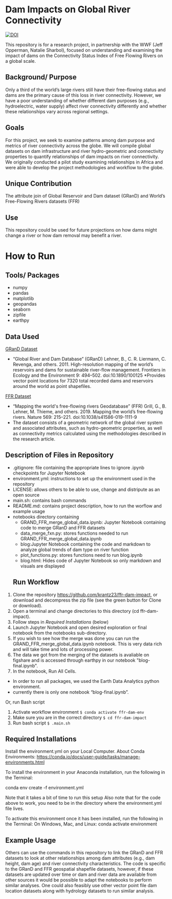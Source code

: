# Dam Impacts on Global River Connectivity
[![DOI](https://zenodo.org/badge/368339473.svg)](https://zenodo.org/badge/latestdoi/368339473)

This repository is for a research project, in partnership with the WWF (Jeff Opperman, Natalie Sharbol), focused on understanding and examining the impact of dams on the Connectivity Status Index of Free Flowing Rivers on a global scale. 
## Background/ Purpose
Only a third of the world’s large rivers still have their free-flowing status and dams are the primary cause of this loss in river connectivity. However, we have a poor understanding of whether different dam purposes (e.g., hydroelectric, water supply) affect river connectivity differently and whether these relationships vary across regional settings. 
## Goals
For this project, we seek to examine patterns among dam purpose and metrics of river connectivity across the globe. We will compile global datasets on dam infrastructure and river hydro-geometric and connectivity properties to quantify relationships of dam impacts on river connectivity.  We originally conducted a pilot study examining relationships in Africa and were able to develop the project methodologies and workflow to the globe.  
## Unique Contribution
The attribute join of Global Reservoir and Dam dataset (GRanD) and World’s Free-Flowing Rivers datasets (FFR)
## Use
This repository could be used for future projections on how dams might change a river or how dam removal may benefit a river. 
# How to Run
## Tools/ Packages
* numpy
* pandas
* matplotlib
* geopandas
* seaborn
* zipfile
* earthpy
## Data Used
<a href="http://globaldamwatch.org/grand/" target="_blank">GRanD Dataset</a>
* “Global River and Dam Database” (GRanD) Lehner, B., C. R. Liermann, C. Revenga, and others. 2011. High-resolution mapping of the world’s reservoirs and dams for sustainable river-flow management. Frontiers in Ecology and the Environment 9: 494–502. doi:10.1890/100125
*Provides vector point locations for  7320 total recorded dams and reservoirs around the world as point shapefiles.

<a href="https://doi.org/10.6084/m9.figshare.7688801" target="_blank">FFR Dataset</a>
* “Mapping the world's free-flowing rivers Geodatabase” (FFR) Grill, G., B. Lehner, M. Thieme, and others. 2019. Mapping the world’s free-flowing rivers. Nature 569: 215–221. doi:10.1038/s41586-019-1111-9
* The dataset consists of a geometric network of the global river system and associated attributes, such as hydro-geometric properties, as well as connectivity metrics calculated using the methodologies described in the research article.
## Description of Files in Repository
* .gitignore: file containing the appropriate lines to ignore .ipynb checkpoints for Jupyter Notebook
* environment.yml: instructions to set up the environment used in the repository
* LICENSE: allows others to be able to use, change and distripute as an open source
* main.sh: contains bash commands
* README.md: contains project description, how to run the worflow and example usage
* notebooks directory containing
    * GRAND_FFR_merge_global_data.ipynb: Jupyter Notebook containing code to merge GRanD and FFR datasets
    * data_merge_fxn.py: stores functions needed to run GRAND_FFR_merge_global_data.ipynb
    * blog:Jupyter Notebook containing the code and markdown to analyze global trends of dam type on river function 
    * plot_functions.py: stores functions need to run blog.ipynb
    * blog.html: Hides code of Jupyter Notebook so only markdown and visuals are displayed
    ## Run Workflow
1. Clone the repository https://github.com/krantz23/ffr-dam-impact, or download and decompress the zip file (see the green button for Clone or download).
2. Open a terminal and change directories to this directory (cd ffr-dam-impact).
3. Follow steps in *Required Installations* (below)
3. Launch Jupyter Notebook and open desired exploration or final notebook from the notebooks sub-directory.
4. If you wish to see how the merge was done you can run the GRAND_FFR_merge_global_data.ipynb notebook. This is very data rich and will take time and lots of processing power.
5. The data we got from the merging of the datasets is avaliable on figshare and is accessed through earthpy in our notebook "blog-final.ipynb".
6. In the notebook, Run All Cells.

* In order to run all packages, we used the Earth Data Analytics python environment.
* currently there is only one notebook “blog-final.ipynb”.

Or, run Bash script
1. Activate workflow environment
`$ conda activate ffr-dam-env`
2. Make sure you are in the correct directory
`$ cd ffr-dam-impact`
3. Run bash script
`$ .main.sh`

## Required Installations
Install the environment.yml on your Local Computer.
About Conda Environments: https://conda.io/docs/user-guide/tasks/manage-environments.html

To install the environment in your Anaconda installation, run the following in the Terminal:

conda env create -f environment.yml

Note that it takes a bit of time to run this setup Also note that for the code above to work, you need to be in the directory where the environment.yml file lives.

To activate this environment once it has been installed, run the following in the Terminal: On Windows, Mac, and Linux: conda activate environment
## Example Usage
Others can use the commands in this repository to link the GRanD and FFR datasets to look at other relationships among dam attributes (e.g., dam height, dam age) and river connectivity characteristics. The code is specific to the GRanD and FFR geospatial shapefile datasets, however, if these datasets are updated over time or dam and river data are available from other sources it would be possible to adapt the notebooks to perform similar analyses. One could also feasibly use other vector point file dam location datasets along with hydrology datasets to run similar analysis.
